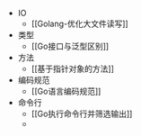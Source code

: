 - IO
	- [[Golang-优化大文件读写]]
- 类型
	- [[Go接口与泛型区别]]
- 方法
	- [[基于指针对象的方法]]
- 编码规范
	- [[Go语言编码规范]]
- 命令行
	- [[Go执行命令行并筛选输出]]
	-